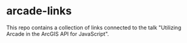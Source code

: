 # arcade-links
This repo contains a collection of links connected to the talk "Utilizing Arcade in the ArcGIS API for JavaScript".

